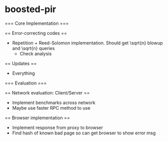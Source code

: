 # boosted-pir


=== Core Implementation ===

== Error-correcting codes ==

* Repetition + Reed-Solomon implementation.
  Should get \sqrt{n} blowup and \sqrt{n} queries
  - Check analysis

== Updates ==

* Everything


=== Evaluation ===

== Network evaluation: Client/Server ==

* Implement benchmarks across network
* Maybe use faster RPC method to use 

== Browser implementation ==

* Implement response from proxy to browser
* Find hash of known bad page so can get browser
  to show error msg
